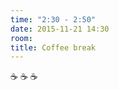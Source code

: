 ```yaml
---
time: "2:30 - 2:50"
date: 2015-11-21 14:30
room:
title: Coffee break
---
```


:coffee: :coffee: :coffee:
